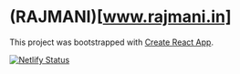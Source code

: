 # (RAJMANI)[www.rajmani.in]

This project was bootstrapped with [Create React App](https://github.com/facebook/create-react-app).

[![Netlify Status](https://api.netlify.com/api/v1/badges/351ab07e-6e6f-41d1-9b8d-c71d67035d17/deploy-status)](https://app.netlify.com/sites/rajmani/deploys)